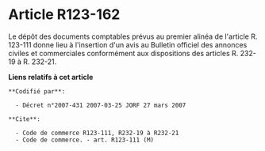 # Article R123-162

Le dépôt des documents comptables prévus au premier alinéa de l'article R. 123-111 donne lieu à l'insertion d'un avis au
Bulletin officiel des annonces civiles et commerciales conformément aux dispositions des articles R. 232-19 à R. 232-21.

**Liens relatifs à cet article**

	**Codifié par**:

	  - Décret n°2007-431 2007-03-25 JORF 27 mars 2007

	**Cite**:

	  - Code de commerce R123-111, R232-19 à R232-21
	  - Code de commerce. - art. R123-111 (M)
